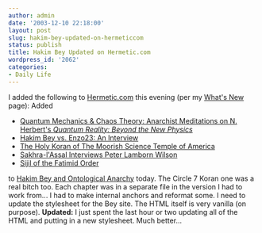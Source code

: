 ```yaml
---
author: admin
date: '2003-12-10 22:18:00'
layout: post
slug: hakim-bey-updated-on-hermeticcom
status: publish
title: Hakim Bey Updated on Hermetic.com
wordpress_id: '2062'
categories:
- Daily Life
---
```


I added the following to [Hermetic.com](http://www.hermetic.com) this
evening (per my [What's New](http://www.hermetic.com/new.html) page):
Added

-   [Quantum Mechanics & Chaos Theory: Anarchist Meditations on N.
    Herbert's *Quantum Reality: Beyond the New
    Physics*](http://www.hermetic.com/bey/quantum.html)
-   [Hakim Bey vs. Enzo23: An
    Interview](http://www.hermetic.com/bey/enzo23-interview.html)
-   [The Holy Koran of The Moorish Science Temple of
    America](http://www.hermetic.com/bey/7koran.html)
-   [Sakhra-l'Assal Interviews Peter Lamborn
    Wilson](http://www.hermetic.com/bey/pw-interview-2.html)
-   [Sijil of the Fatimid
    Order](http://www.hermetic.com/bey/sijil-2.html)

to [Hakim Bey and Ontological Anarchy](http://www.hermetic.com/bey/)
today. The Circle 7 Koran one was a real bitch too. Each chapter was in
a separate file in the version I had to work from... I had to make
internal anchors and reformat some. I need to update the stylesheet for
the Bey site. The HTML itself is very vanilla (on purpose). **Updated:**
I just spent the last hour or two updating all of the HTML and putting
in a new stylesheet. Much better...
